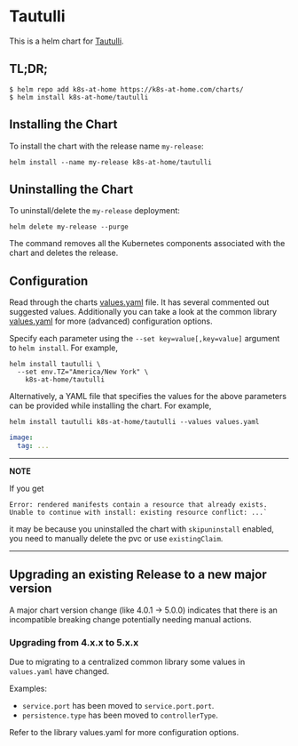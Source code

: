 # Tautulli

This is a helm chart for [Tautulli](https://github.com/Tautulli/Tautulli).

## TL;DR;

```shell
$ helm repo add k8s-at-home https://k8s-at-home.com/charts/
$ helm install k8s-at-home/tautulli
```

## Installing the Chart

To install the chart with the release name `my-release`:

```console
helm install --name my-release k8s-at-home/tautulli
```

## Uninstalling the Chart

To uninstall/delete the `my-release` deployment:

```console
helm delete my-release --purge
```

The command removes all the Kubernetes components associated with the chart and deletes the release.

## Configuration
Read through the charts [values.yaml](https://github.com/k8s-at-home/charts/blob/master/charts/tautulli/values.yaml)
file. It has several commented out suggested values.
Additionally you can take a look at the common library [values.yaml](https://github.com/k8s-at-home/charts/blob/master/charts/common/values.yaml) for more (advanced) configuration options.

Specify each parameter using the `--set key=value[,key=value]` argument to `helm install`. For example,
```console
helm install tautulli \
  --set env.TZ="America/New York" \
    k8s-at-home/tautulli
```
Alternatively, a YAML file that specifies the values for the above parameters can be provided while installing the
chart. For example,
```console
helm install tautulli k8s-at-home/tautulli --values values.yaml 
```

```yaml
image:
  tag: ...
```

---
**NOTE**

If you get
```console
Error: rendered manifests contain a resource that already exists. Unable to continue with install: existing resource conflict: ...`
```
it may be because you uninstalled the chart with `skipuninstall` enabled, you need to manually delete the pvc or use `existingClaim`.

---

## Upgrading an existing Release to a new major version

A major chart version change (like 4.0.1 -> 5.0.0) indicates that there is an incompatible breaking change potentially needing manual actions.

### Upgrading from 4.x.x to 5.x.x

Due to migrating to a centralized common library some values in `values.yaml` have changed.

Examples:

* `service.port` has been moved to `service.port.port`.
* `persistence.type` has been moved to `controllerType`.

Refer to the library values.yaml for more configuration options.
